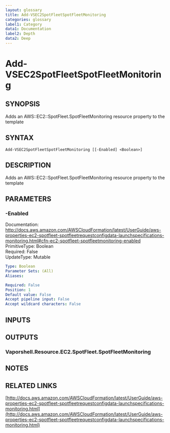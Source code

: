 ```yaml
---
layout: glossary
title: Add-VSEC2SpotFleetSpotFleetMonitoring
categories: glossary
label1: Category
data1: Documentation
label2: Depth
data2: Deep
---
```


# Add-VSEC2SpotFleetSpotFleetMonitoring

## SYNOPSIS
Adds an AWS::EC2::SpotFleet.SpotFleetMonitoring resource property to the template

## SYNTAX

```
Add-VSEC2SpotFleetSpotFleetMonitoring [[-Enabled] <Boolean>]
```

## DESCRIPTION
Adds an AWS::EC2::SpotFleet.SpotFleetMonitoring resource property to the template

## PARAMETERS

### -Enabled
Documentation: http://docs.aws.amazon.com/AWSCloudFormation/latest/UserGuide/aws-properties-ec2-spotfleet-spotfleetrequestconfigdata-launchspecifications-monitoring.html#cfn-ec2-spotfleet-spotfleetmonitoring-enabled    
PrimitiveType: Boolean    
Required: False    
UpdateType: Mutable

```yaml
Type: Boolean
Parameter Sets: (All)
Aliases: 

Required: False
Position: 1
Default value: False
Accept pipeline input: False
Accept wildcard characters: False
```

## INPUTS

## OUTPUTS

### Vaporshell.Resource.EC2.SpotFleet.SpotFleetMonitoring

## NOTES

## RELATED LINKS

[http://docs.aws.amazon.com/AWSCloudFormation/latest/UserGuide/aws-properties-ec2-spotfleet-spotfleetrequestconfigdata-launchspecifications-monitoring.html](http://docs.aws.amazon.com/AWSCloudFormation/latest/UserGuide/aws-properties-ec2-spotfleet-spotfleetrequestconfigdata-launchspecifications-monitoring.html)

